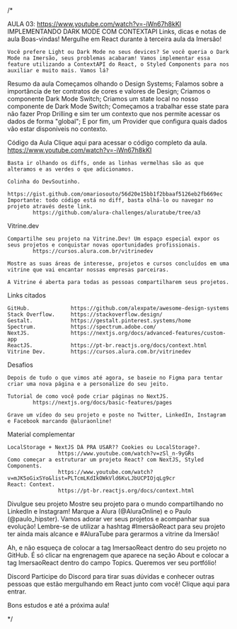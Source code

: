 /*

AULA 03: https://www.youtube.com/watch?v=-iWn67h8kKI
IMPLEMENTANDO DARK MODE COM CONTEXTAPI
    Links, dicas e notas de aula
Boas-vindas! Mergulhe em React durante à terceira aula da Imersão!

    Você prefere Light ou Dark Mode no seus devices? Se você queria o Dark Mode na Imersão, seus problemas acabaram! Vamos implementar essa feature utilizando a ContextAPI do React, o Styled Components para nos auxiliar e muito mais. Vamos lá?

Resumo da aula
    Começamos olhando o Design Systems;
    Falamos sobre a importância de ter contratos de cores e valores de Design;
    Criamos o componente Dark Mode Switch;
    Criamos um state local no nosso componente de Dark Mode Switch;
    Começamos a trabalhar esse state para não fazer Prop Drilling e sim ter um contexto que nos permite acessar os dados de forma "global";
    E por fim, um Provider que configura quais dados vão estar disponíveis no contexto.


Código da Aula
    Clique aqui para acessar o código completo da aula.
            https://www.youtube.com/watch?v=-iWn67h8kKI
    
    Basta ir olhando os diffs, onde as linhas vermelhas são as que alteramos e as verdes o que adicionamos.
    
    Colinha do DevSoutinho.
            https://gist.github.com/omariosouto/56d20e15bb1f2bbaaf5126eb2fb669ec
    Importante: todo código está no diff, basta olhá-lo ou navegar no projeto através deste link.
            https://github.com/alura-challenges/aluratube/tree/a3

Vitrine.dev

    Compartilhe seu projeto na Vitrine.Dev! Um espaço especial expor os seus projetos e conquistar novas oportunidades profissionais.
            https://cursos.alura.com.br/vitrinedev
    
    Mostre as suas áreas de interesse, projetos e cursos concluídos em uma vitrine que vai encantar nossas empresas parceiras.

    A Vitrine é aberta para todas as pessoas compartilharem seus projetos.

Links citados

    GitHub.             https://github.com/alexpate/awesome-design-systems
    Stack Overflow.     https://stackoverflow.design/
    Gestalt.            https://gestalt.pinterest.systems/home
    Spectrum.           https://spectrum.adobe.com/
    NextJS.             https://nextjs.org/docs/advanced-features/custom-app
    ReactJS.            https://pt-br.reactjs.org/docs/context.html
    Vitrine Dev.        https://cursos.alura.com.br/vitrinedev


Desafios

    Depois de tudo o que vimos até agora, se baseie no Figma para tentar criar uma nova página e a personalize do seu jeito.

    Tutorial de como você pode criar páginas no NextJS.
            https://nextjs.org/docs/basic-features/pages
    
    Grave um vídeo do seu projeto e poste no Twitter, LinkedIn, Instagram e Facebook marcando @aluraonline!


Material complementar

    LocalStorage + NextJS DÁ PRA USAR?? Cookies ou LocalStorage?.
                    https://www.youtube.com/watch?v=zSl_n-9yGRs
    Como começar a estruturar um projeto React? com NextJS, Styled Components.
                    https://www.youtube.com/watch?v=mJK5oGixSYo&list=PLTcmLKdIkOWkVld6KvLJbUCPIOjqLg9cr
    React: Context.
                    https://pt-br.reactjs.org/docs/context.html

                    
Divulgue seu projeto
Mostre seu projeto para o mundo compartilhando no LinkedIn e Instagram! Marque a Alura (@AluraOnline) e o Paulo (@paulo_hipster). Vamos adorar ver seus projetos e acompanhar sua evolução! Lembre-se de utilizar a hashtag #ImersãoReact para seu projeto ter ainda mais alcance e #AluraTube para gerarmos a vitrine da Imersão!

Ah, e não esqueça de colocar a tag ImersaoReact dentro do seu projeto no GitHub. É só clicar na engrenagem que aparece na seção About e colocar a tag ImersaoReact dentro do campo Topics. Queremos ver seu portfólio!

Discord
Participe do Discord para tirar suas dúvidas e conhecer outras pessoas que estão mergulhando em React junto com você! Clique aqui para entrar.

Bons estudos e até a próxima aula!

*/